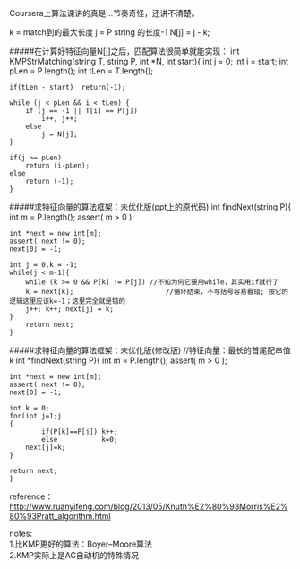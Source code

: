 Coursera上算法课讲的真是...节奏奇怪，还讲不清楚。

k = match到的最大长度
j = P string 的长度-1
N[j] = j - k;
    
#####在计算好特征向量N[j]之后，匹配算法很简单就能实现：
    int KMPStrMatching(string T, string P, int *N, int start){
    int j = 0;
    int i = start;
    int pLen = P.length();
    int tLen = T.length();
    
    if(tLen - start)  return(-1);
    
    while (j < pLen && i < tLen) {
        if (j == -1 || T[i] == P[j])
            i++, j++;
        else
            j = N[j];
    }
    
    if(j >= pLen)
        return (i-pLen);
    else
        return (-1);
    }
    
#####求特征向量的算法框架：未优化版(ppt上的原代码)
    int findNext(string P){
    int m = P.length();
    assert( m > 0 );
    
    int *next = new int[m];
    assert( next != 0);
    next[0] = -1; 
    
    int j = 0,k = -1;
    while(j < m-1){
        while (k >= 0 && P[k] != P[j]) //不知为何它要用while，其实用if就行了
        k = next[k];                       //循环结束，不写括号容易看错; 按它的逻辑这里应该k=-1；这里完全就是错的
        j++; k++; next[j] = k;
    }
        return next;
    }
    
#####求特征向量的算法框架：未优化版(修改版)
    //特征向量：最长的首尾配串值k
    int *findNext(string P){
    int m = P.length();
    assert( m > 0 );
    
    int *next = new int[m];
    assert( next != 0);
    next[0] = -1; 
    
    int k = 0;
    for(int j=1;j
    {
            if(P[k]==P[j]) k++;
            else           k=0;
        next[j]=k;
    }
    
    return next;
    }

reference：
http://www.ruanyifeng.com/blog/2013/05/Knuth%E2%80%93Morris%E2%80%93Pratt_algorithm.html

notes:  
1.比KMP更好的算法：Boyer–Moore算法  
2.KMP实际上是AC自动机的特殊情况  
